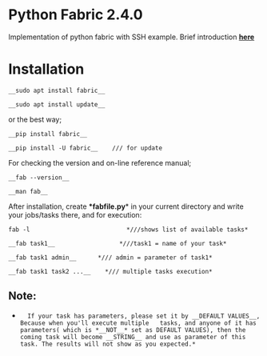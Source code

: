 # Python Fabric 2.4.0
Implementation of python fabric with SSH example.
Brief introduction [__here__](https://linxnerd.wordpress.com/2018/10/10/python-fabric-2.4.0/)

# Installation

    __sudo apt install fabric__

    __sudo apt install update__

or the best way;

    __pip install fabric__

    __pip install -U fabric__    /// for update

For checking the version and on-line reference manual;

    __fab --version__

    __man fab__

After installation, create __*fabfile.py__* in your current directory and write your jobs/tasks there, and for execution:

    fab -l                           *///shows list of available tasks*

    __fab task1__                  *///task1 = name of your task*

    __fab task1 admin__      */// admin = parameter of task1*

    __fab task1 task2 ...__    */// multiple tasks execution*


##    Note:
*       If your task has parameters, please set it by __DEFAULT VALUES__, Because when you'll execute multiple   tasks, and anyone of it has parameters( which is *__NOT__* set as DEFAULT VALUES), then the coming task will become __STRING__ and use as parameter of this task. The results will not show as you expected.*
